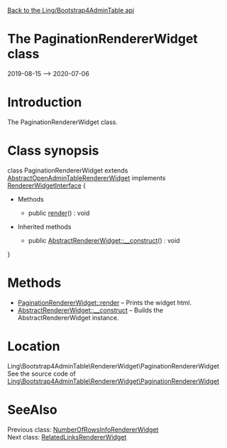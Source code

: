 [Back to the Ling/Bootstrap4AdminTable api](https://github.com/lingtalfi/Bootstrap4AdminTable/blob/master/doc/api/Ling/Bootstrap4AdminTable.md)



The PaginationRendererWidget class
================
2019-08-15 --> 2020-07-06






Introduction
============

The PaginationRendererWidget class.



Class synopsis
==============


class <span class="pl-k">PaginationRendererWidget</span> extends [AbstractOpenAdminTableRendererWidget](https://github.com/lingtalfi/Bootstrap4AdminTable/blob/master/doc/api/Ling/Bootstrap4AdminTable/RendererWidget/AbstractOpenAdminTableRendererWidget.md) implements [RendererWidgetInterface](https://github.com/lingtalfi/Bootstrap4AdminTable/blob/master/doc/api/Ling/Bootstrap4AdminTable/RendererWidget/RendererWidgetInterface.md) {

- Methods
    - public [render](https://github.com/lingtalfi/Bootstrap4AdminTable/blob/master/doc/api/Ling/Bootstrap4AdminTable/RendererWidget/PaginationRendererWidget/render.md)() : void

- Inherited methods
    - public [AbstractRendererWidget::__construct](https://github.com/lingtalfi/Bootstrap4AdminTable/blob/master/doc/api/Ling/Bootstrap4AdminTable/RendererWidget/AbstractRendererWidget/__construct.md)() : void

}






Methods
==============

- [PaginationRendererWidget::render](https://github.com/lingtalfi/Bootstrap4AdminTable/blob/master/doc/api/Ling/Bootstrap4AdminTable/RendererWidget/PaginationRendererWidget/render.md) &ndash; Prints the widget html.
- [AbstractRendererWidget::__construct](https://github.com/lingtalfi/Bootstrap4AdminTable/blob/master/doc/api/Ling/Bootstrap4AdminTable/RendererWidget/AbstractRendererWidget/__construct.md) &ndash; Builds the AbstractRendererWidget instance.





Location
=============
Ling\Bootstrap4AdminTable\RendererWidget\PaginationRendererWidget<br>
See the source code of [Ling\Bootstrap4AdminTable\RendererWidget\PaginationRendererWidget](https://github.com/lingtalfi/Bootstrap4AdminTable/blob/master/RendererWidget/PaginationRendererWidget.php)



SeeAlso
==============
Previous class: [NumberOfRowsInfoRendererWidget](https://github.com/lingtalfi/Bootstrap4AdminTable/blob/master/doc/api/Ling/Bootstrap4AdminTable/RendererWidget/NumberOfRowsInfoRendererWidget.md)<br>Next class: [RelatedLinksRendererWidget](https://github.com/lingtalfi/Bootstrap4AdminTable/blob/master/doc/api/Ling/Bootstrap4AdminTable/RendererWidget/RelatedLinksRendererWidget.md)<br>

